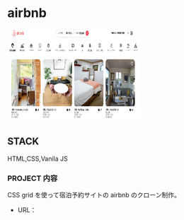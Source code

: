# airbnb

<img src="./img/webimg.png" width="300" height="210"/>

## STACK

HTML,CSS,Vanila JS

### PROJECT 内容

CSS grid を使って宿泊予約サイトの airbnb のクローン制作。

- URL：
